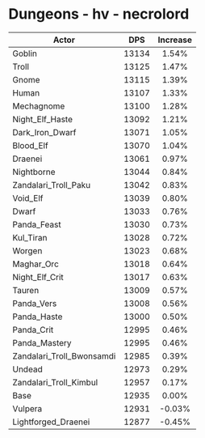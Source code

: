 # Dungeons - hv - necrolord
| Actor | DPS | Increase |
|---|:---:|:---:|
|Goblin|13134|1.54%|
|Troll|13125|1.47%|
|Gnome|13115|1.39%|
|Human|13107|1.33%|
|Mechagnome|13100|1.28%|
|Night_Elf_Haste|13092|1.21%|
|Dark_Iron_Dwarf|13071|1.05%|
|Blood_Elf|13070|1.04%|
|Draenei|13061|0.97%|
|Nightborne|13044|0.84%|
|Zandalari_Troll_Paku|13042|0.83%|
|Void_Elf|13039|0.80%|
|Dwarf|13033|0.76%|
|Panda_Feast|13030|0.73%|
|Kul_Tiran|13028|0.72%|
|Worgen|13023|0.68%|
|Maghar_Orc|13018|0.64%|
|Night_Elf_Crit|13017|0.63%|
|Tauren|13009|0.57%|
|Panda_Vers|13008|0.56%|
|Panda_Haste|13000|0.50%|
|Panda_Crit|12995|0.46%|
|Panda_Mastery|12995|0.46%|
|Zandalari_Troll_Bwonsamdi|12985|0.39%|
|Undead|12973|0.29%|
|Zandalari_Troll_Kimbul|12957|0.17%|
|Base|12935|0.00%|
|Vulpera|12931|-0.03%|
|Lightforged_Draenei|12877|-0.45%|
